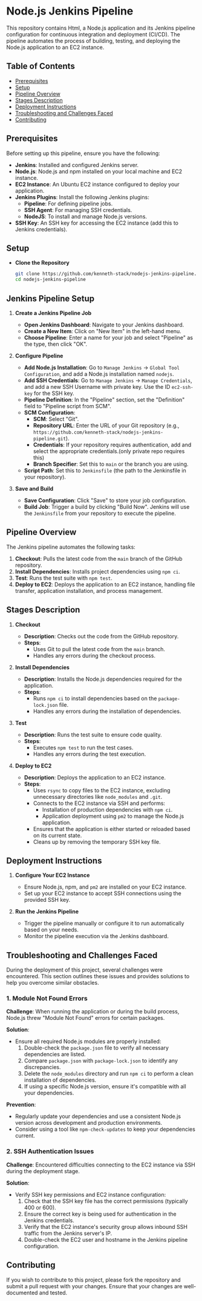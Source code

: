 # Node.js Jenkins Pipeline

This repository contains Html, a Node.js application and its Jenkins pipeline configuration for continuous integration and deployment (CI/CD). The pipeline automates the process of building, testing, and deploying the Node.js application to an EC2 instance.

## Table of Contents
- [Prerequisites](#prerequisites)
- [Setup](#setup)
- [Pipeline Overview](#pipeline-overview)
- [Stages Description](#stages-description)
- [Deployment Instructions](#deployment-instructions)
- [Troubleshooting and Challenges Faced](#troubleshooting-and-challenges-faced)
- [Contributing](#contributing)

## Prerequisites

Before setting up this pipeline, ensure you have the following:

- **Jenkins**: Installed and configured Jenkins server.
- **Node.js**: Node.js and npm installed on your local machine and EC2 instance.
- **EC2 Instance**: An Ubuntu EC2 instance configured to deploy your application.
- **Jenkins Plugins**: Install the following Jenkins plugins:
  - **Pipeline**: For defining pipeline jobs.
  - **SSH Agent**: For managing SSH credentials.
  - **NodeJS**: To install and manage Node.js versions.
- **SSH Key**: An SSH key for accessing the EC2 instance (add this to Jenkins credentials).

## Setup

- **Clone the Repository**

   ```bash
   git clone https://github.com/kenneth-stack/nodejs-jenkins-pipeline.git
   cd nodejs-jenkins-pipeline
   ```

## Jenkins Pipeline Setup

1. **Create a Jenkins Pipeline Job**
   - **Open Jenkins Dashboard**: Navigate to your Jenkins dashboard.
   - **Create a New Item**: Click on "New Item" in the left-hand menu.
   - **Choose Pipeline**: Enter a name for your job and select "Pipeline" as the type, then click "OK".

2. **Configure Pipeline**
   - **Add Node.js Installation**: Go to `Manage Jenkins` -> `Global Tool Configuration`, and add a Node.js installation named `nodejs`.
   - **Add SSH Credentials**: Go to `Manage Jenkins` -> `Manage Credentials`, and add a new SSH Username with private key. Use the ID `ec2-ssh-key` for the SSH key.
   - **Pipeline Definition**: In the "Pipeline" section, set the "Definition" field to "Pipeline script from SCM".
   - **SCM Configuration**:
     - **SCM**: Select "Git".
     - **Repository URL**: Enter the URL of your Git repository (e.g., `https://github.com/kenneth-stack/nodejs-jenkins-pipeline.git`).
     - **Credentials**: If your repository requires authentication, add and select the appropriate credentials.(only private repo requires this)
     - **Branch Specifier**: Set this to `main` or the branch you are using.
   - **Script Path**: Set this to `Jenkinsfile` (the path to the Jenkinsfile in your repository).

4. **Save and Build**
   - **Save Configuration**: Click "Save" to store your job configuration.
   - **Build Job**: Trigger a build by clicking "Build Now". Jenkins will use the `Jenkinsfile` from your repository to execute the pipeline.

## Pipeline Overview

The Jenkins pipeline automates the following tasks:

1. **Checkout**: Pulls the latest code from the `main` branch of the GitHub repository.
2. **Install Dependencies**: Installs project dependencies using `npm ci`.
3. **Test**: Runs the test suite with `npm test`.
4. **Deploy to EC2**: Deploys the application to an EC2 instance, handling file transfer, application installation, and process management.

## Stages Description

1. **Checkout**
   - **Description**: Checks out the code from the GitHub repository.
   - **Steps**:
     - Uses Git to pull the latest code from the `main` branch.
     - Handles any errors during the checkout process.

2. **Install Dependencies**
   - **Description**: Installs the Node.js dependencies required for the application.
   - **Steps**:
     - Runs `npm ci` to install dependencies based on the `package-lock.json` file.
     - Handles any errors during the installation of dependencies.

3. **Test**
   - **Description**: Runs the test suite to ensure code quality.
   - **Steps**:
     - Executes `npm test` to run the test cases.
     - Handles any errors during the test execution.

4. **Deploy to EC2**
   - **Description**: Deploys the application to an EC2 instance.
   - **Steps**:
     - Uses `rsync` to copy files to the EC2 instance, excluding unnecessary directories like `node_modules` and `.git`.
     - Connects to the EC2 instance via SSH and performs:
       - Installation of production dependencies with `npm ci`.
       - Application deployment using `pm2` to manage the Node.js application.
     - Ensures that the application is either started or reloaded based on its current state.
     - Cleans up by removing the temporary SSH key file.

## Deployment Instructions

1. **Configure Your EC2 Instance**
   - Ensure Node.js, npm, and `pm2` are installed on your EC2 instance.
   - Set up your EC2 instance to accept SSH connections using the provided SSH key.

2. **Run the Jenkins Pipeline**
   - Trigger the pipeline manually or configure it to run automatically based on your needs.
   - Monitor the pipeline execution via the Jenkins dashboard.

## Troubleshooting and Challenges Faced

During the deployment of this project, several challenges were encountered. This section outlines these issues and provides solutions to help you overcome similar obstacles.

### 1. Module Not Found Errors

**Challenge**: 
When running the application or during the build process, Node.js threw "Module Not Found" errors for certain packages.

**Solution**:
- Ensure all required Node.js modules are properly installed:
  1. Double-check the `package.json` file to verify all necessary dependencies are listed.
  2. Compare `package.json` with `package-lock.json` to identify any discrepancies.
  3. Delete the `node_modules` directory and run `npm ci` to perform a clean installation of dependencies.
  4. If using a specific Node.js version, ensure it's compatible with all your dependencies.

**Prevention**:
- Regularly update your dependencies and use a consistent Node.js version across development and production environments.
- Consider using a tool like `npm-check-updates` to keep your dependencies current.

### 2. SSH Authentication Issues

**Challenge**:
Encountered difficulties connecting to the EC2 instance via SSH during the deployment stage.

**Solution**:
- Verify SSH key permissions and EC2 instance configuration:
  1. Check that the SSH key file has the correct permissions (typically 400 or 600).
  2. Ensure the correct key is being used for authentication in the Jenkins credentials.
  3. Verify that the EC2 instance's security group allows inbound SSH traffic from the Jenkins server's IP.
  4. Double-check the EC2 user and hostname in the Jenkins pipeline configuration.

## Contributing

If you wish to contribute to this project, please fork the repository and submit a pull request with your changes. Ensure that your changes are well-documented and tested.
